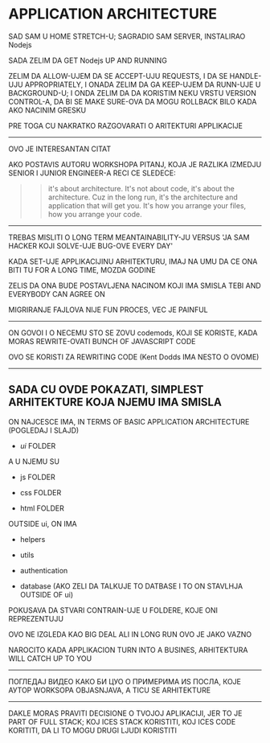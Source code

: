 # APPLICATION ARCHITECTURE

SAD SAM U HOME STRETCH-U; SAGRADIO SAM SERVER, INSTALIRAO Nodejs

SADA ZELIM DA GET Nodejs UP AND RUNNING

ZELIM DA ALLOW-UJEM DA SE ACCEPT-UJU REQUESTS, I DA SE HANDLE-UJU APPROPRIATELY, I ONADA ZELIM DA GA KEEP-UJEM DA RUNN-UJE U BACKGROUND-U; I ONDA ZELIM DA DA KORISTIM NEKU VRSTU VERSION CONTROL-A, DA BI SE MAKE SURE-OVA DA MOGU ROLLBACK BILO KADA AKO NACINIM GRESKU

PRE TOGA CU NAKRATKO RAZGOVARATI O ARITEKTURI APPLIKACIJE

******

OVO JE INTERESANTAN CITAT

AKO POSTAVIS AUTORU WORKSHOPA PITANJ, KOJA JE RAZLIKA IZMEDJU SENIOR I JUNIOR ENGINEER-A RECI CE SLEDECE:

>> it's about architecture. It's not about code, it's about the architecture. Cuz in the long run, it's the architecture and application that will get you. It's how you arrange your files, how you arrange your code.

******

TREBAS MISLITI O LONG TERM MEANTAINABILITY-JU VERSUS 'JA SAM HACKER KOJI SOLVE-UJE BUG-OVE EVERY DAY'

KADA SET-UJE APPLIKACIJINU ARHITEKTURU, IMAJ NA UMU DA CE ONA BITI TU FOR A LONG TIME, MOZDA GODINE

ZELIS DA ONA BUDE POSTAVLJENA NACINOM KOJI IMA SMISLA TEBI AND EVERYBODY CAN AGREE ON

MIGRIRANJE FAJLOVA NIJE FUN PROCES, VEC JE PAINFUL

******

ON GOVOI I O NECEMU STO SE ZOVU codemods, KOJI SE KORISTE, KADA MORAS REWRITE-OVATI BUNCH OF JAVASCRIPT CODE

OVO SE KORISTI ZA REWRITING CODE (Kent Dodds IMA NESTO O OVOME)

******

## SADA CU OVDE POKAZATI, SIMPLEST ARHITEKTURE KOJA NJEMU IMA SMISLA

ON NAJCESCE IMA, IN TERMS OF BASIC APPLICATION ARCHITECTURE (POGLEDAJ I SLAJD)

- *ui* FOLDER
 
A U NJEMU SU

- js FOLDER

- css FOLDER

- html FOLDER

OUTSIDE ui, ON IMA

- helpers

- utils

- authentication

- database (AKO ZELI DA TALKUJE TO DATBASE I TO ON STAVLHJA OUTSIDE OF ui)

POKUSAVA DA STVARI CONTRAIN-UJE U FOLDERE, KOJE ONI REPREZENTUJU

OVO NE IZGLEDA KAO BIG DEAL ALI IN LONG RUN OVO JE JAKO VAZNO

NAROCITO KADA APPLIKACION TURN INTO A BUSINES, ARHITEKTURA WILL CATCH UP TO YOU

******

ПОГЛЕДАЈ ВИДЕО КАКО БИ ЦУО О ПРИМЕРИМА ИЅ ПОСЛА, КОЈЕ АУТОР WORKSOPA OBJASNJAVA, A TICU SE ARHITEKTURE

******

DAKLE MORAS PRAVITI DECISIONE O TVOJOJ APLIKACIJI, JER TO JE PART OF FULL STACK; KOJ ICES STACK KORISTITI, KOJ ICES CODE KORITITI, DA LI TO MOGU DRUGI LJUDI KORISTITI
